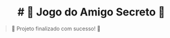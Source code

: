 
<h1 align="center"> # 🎉 Jogo do Amigo Secreto 🎁 </h1>

> :tada: Projeto finalizado com sucesso! :tada:
